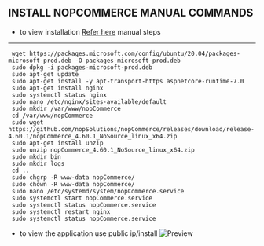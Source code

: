 INSTALL NOPCOMMERCE MANUAL COMMANDS
-----------------------------------
* to  view installation [Refer here](https://docs.nopcommerce.com/en/installation-and-upgrading/installing-nopcommerce/installing-on-linux.html)
manual steps
------------
```
 wget https://packages.microsoft.com/config/ubuntu/20.04/packages-microsoft-prod.deb -O packages-microsoft-prod.deb
 sudo dpkg -i packages-microsoft-prod.deb
 sudo apt-get update
 sudo apt-get install -y apt-transport-https aspnetcore-runtime-7.0
 sudo apt-get install nginx
 sudo systemctl status nginx
 sudo nano /etc/nginx/sites-available/default
 sudo mkdir /var/www/nopCommerce
 cd /var/www/nopCommerce
 sudo wget https://github.com/nopSolutions/nopCommerce/releases/download/release-4.60.1/nopCommerce_4.60.1_NoSource_linux_x64.zip
 sudo apt-get install unzip
 sudo unzip nopCommerce_4.60.1_NoSource_linux_x64.zip
 sudo mkdir bin
 sudo mkdir logs
 cd ..
 sudo chgrp -R www-data nopCommerce/
 sudo chown -R www-data nopCommerce/
 sudo nano /etc/systemd/system/nopCommerce.service
 sudo systemctl start nopCommerce.service
 sudo systemctl status nopCommerce.service
 sudo systemctl restart nginx
 sudo systemctl status nopCommerce.service

```
* to view the application use public ip/install
![Preview]("C:\ansible\nopcom(1).png")
